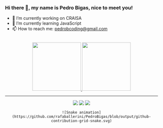 ### Hi there 👋, my name is Pedro Bigas, nice to meet you!
- 🔭 I’m currently working on CRAISA
- 🌱 I’m currently learning JavaScript
- 📫 How to reach me: pedrobcoding@gmail.com

<br>

<div align="center">
  <a href="https://github.com/PedroBigas">
  <img height="160em" src="https://github-readme-stats.vercel.app/api?username=PedroBigas&show_icons=true&theme=shades-of-purple&include_all_commits=true&count_private=true"/>
  <img height="160em" src="https://github-readme-stats.vercel.app/api/top-langs/?username=PedroBigas&layout=compact&langs_count=7&theme=shades-of-purple"/>
</div>
  
  <hr>
  
  <div align="center"> 
   <a href="https://www.linkedin.com/in/pedro-bigas/" target="_blank"><img src="https://img.shields.io/badge/-LinkedIn-%230077B5?style=for-the-badge&logo=linkedin&logoColor=white" target="_blank"></a>
  <a href="https://instagram.com/pedrobigas" target="_blank"><img src="https://img.shields.io/badge/-Instagram-%23E4405F?style=for-the-badge&logo=instagram&logoColor=white" target="_blank"></a>
  <a href = "mailto:pedrobcoding@gmail.com"><img src="https://img.shields.io/badge/-Gmail-%23333?style=for-the-badge&logo=gmail&logoColor=white" target="_blank"></a>
    
    ![Snake animation](https://github.com/rafaballerini/PedroBigas/blob/output/github-contribution-grid-snake.svg)
